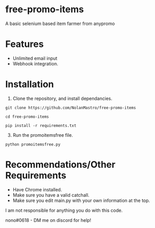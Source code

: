 # free-promo-items
A basic selenium based item farmer from anypromo


# Features
- Unlimited email input
- Webhook integration.


# Installation

1. Clone the repository, and install dependancies.

``
git clone https://github.com/NolanMastro/free-promo-items
``

``
cd free-promo-items
``

``
pip install -r requirements.txt
``

3. Run the promoitemsfree file.

``
python promoitemsfree.py
``

# Recommendations/Other Requirements
- Have Chrome installed.
- Make sure you have a valid catchall.
- Make sure you edit main.py with your own information at the top.





I am not responsible for anything you do with this code.



nono#0618 - DM me on discord for help!
